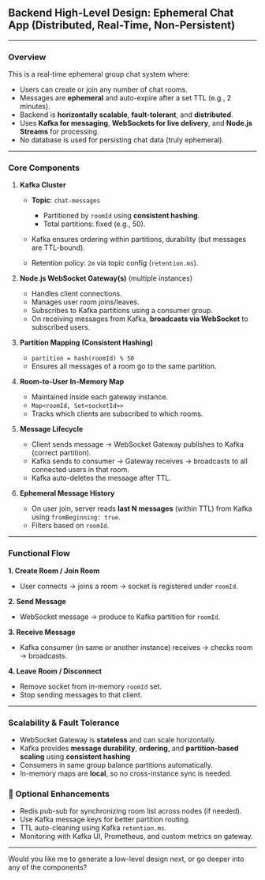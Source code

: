 ##  Backend High-Level Design: Ephemeral Chat App (Distributed, Real-Time, Non-Persistent)

---

###  Overview

This is a real-time ephemeral group chat system where:

- Users can create or join any number of chat rooms.
- Messages are **ephemeral** and auto-expire after a set TTL (e.g., 2 minutes).
- Backend is **horizontally scalable**, **fault-tolerant**, and **distributed**.
- Uses **Kafka for messaging**, **WebSockets for live delivery**, and **Node.js Streams** for processing.
- No database is used for persisting chat data (truly ephemeral).

---

###  Core Components

1. **Kafka Cluster**

   - **Topic**: `chat-messages`

     - Partitioned by `roomId` using **consistent hashing**.
     - Total partitions: fixed (e.g., 50).

   - Kafka ensures ordering within partitions, durability (but messages are TTL-bound).
   - Retention policy: `2m` via topic config (`retention.ms`).

2. **Node.js WebSocket Gateway(s)** (multiple instances)

   - Handles client connections.
   - Manages user room joins/leaves.
   - Subscribes to Kafka partitions using a consumer group.
   - On receiving messages from Kafka, **broadcasts via WebSocket** to subscribed users.

3. **Partition Mapping (Consistent Hashing)**

   - `partition = hash(roomId) % 50`
   - Ensures all messages of a room go to the same partition.

4. **Room-to-User In-Memory Map**

   - Maintained inside each gateway instance.
   - `Map<roomId, Set<socketId>>`
   - Tracks which clients are subscribed to which rooms.

5. **Message Lifecycle**

   - Client sends message → WebSocket Gateway publishes to Kafka (correct partition).
   - Kafka sends to consumer → Gateway receives → broadcasts to all connected users in that room.
   - Kafka auto-deletes the message after TTL.

6. **Ephemeral Message History**

   - On user join, server reads **last N messages** (within TTL) from Kafka using `fromBeginning: true`.
   - Filters based on `roomId`.

---

### Functional Flow

**1. Create Room / Join Room**

- User connects → joins a room → socket is registered under `roomId`.

**2. Send Message**

- WebSocket message → produce to Kafka partition for `roomId`.

**3. Receive Message**

- Kafka consumer (in same or another instance) receives → checks room → broadcasts.

**4. Leave Room / Disconnect**

- Remove socket from in-memory `roomId` set.
- Stop sending messages to that client.

---

### Scalability & Fault Tolerance

- WebSocket Gateway is **stateless** and can scale horizontally.
- Kafka provides **message durability**, **ordering**, and **partition-based scaling** using **consistent hashing**
- Consumers in same group balance partitions automatically.
- In-memory maps are **local**, so no cross-instance sync is needed.


### 🧩 Optional Enhancements

- Redis pub-sub for synchronizing room list across nodes (if needed).
- Use Kafka message keys for better partition routing.
- TTL auto-cleaning using Kafka `retention.ms`.
- Monitoring with Kafka UI, Prometheus, and custom metrics on gateway.

---

Would you like me to generate a low-level design next, or go deeper into any of the components?
